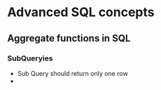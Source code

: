 # Advanced SQL concepts 

## Aggregate functions in SQL

### SubQueryies
- Sub Query should return only one row
- 

